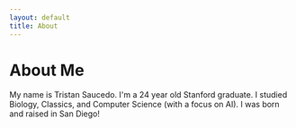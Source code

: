 ```yaml
---
layout: default
title: About
---
```


# About Me

My name is Tristan Saucedo. I'm a 24 year old Stanford graduate. 
I studied Biology, Classics, and Computer Science (with a focus on AI). 
I was born and raised in San Diego!